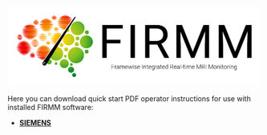 ![Logo](img/FirmmLogo.png)

Here you can download quick start PDF operator instructions for use with installed FIRMM software:

- [**SIEMENS**](https://github.com/FIRMMsoftware/firmm_docs/raw/master/docs/FIRMM_Operator_Instructions_SIEMENS.pdf)

